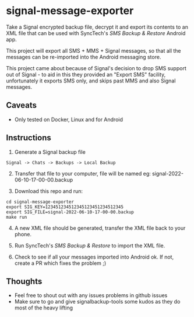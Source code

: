 # signal-message-exporter

Take a Signal encrypted backup file, decrypt it and export its contents to an
XML file that can be used with SyncTech's *SMS Backup & Restore* Android app.

This project will export all SMS + MMS + Signal messages, so that all the
messages can be re-imported into the Android messaging store.

This project came about because of Signal's decision to drop SMS support out of
Signal - to aid in this they provided an "Export SMS" facility, unfortunately
it exports SMS only, and skips past MMS and also Signal messages.

## Caveats

 * Only tested on Docker, Linux and for Android


## Instructions

1. Generate a Signal backup file

```
Signal -> Chats -> Backups -> Local Backup
```

2. Transfer that file to your computer, file will be named eg: signal-2022-06-10-17-00-00.backup

3. Download this repo and run:

```
cd signal-message-exporter
export SIG_KEY=123451234512345123451234512345
export SIG_FILE=signal-2022-06-10-17-00-00.backup
make run
```

4. A new XML file should be generated, transfer the XML file back to your phone.

5. Run SyncTech's *SMS Backup & Restore* to import the XML file.

6. Check to see if all your messages imported into Android ok. If not, create a PR which fixes the problem ;)


## Thoughts
* Feel free to shout out with any issues problems in github issues
* Make sure to go and give signalbackup-tools some kudos as they do most of the heavy lifting
